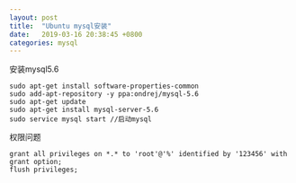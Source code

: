 ```yaml
---
layout: post
title:  "Ubuntu mysql安装"
date:   2019-03-16 20:38:45 +0800
categories: mysql
---
```

安装mysql5.6
``````
sudo apt-get install software-properties-common
sudo add-apt-repository -y ppa:ondrej/mysql-5.6
sudo apt-get update
sudo apt-get install mysql-server-5.6
sudo service mysql start //启动mysql
``````

权限问题
``````
grant all privileges on *.* to 'root'@'%' identified by '123456' with grant option;
flush privileges;
``````


[jekyll-docs]: https://jekyllrb.com/docs/home
[jekyll-gh]:   https://github.com/jekyll/jekyll
[jekyll-talk]: https://talk.jekyllrb.com/
